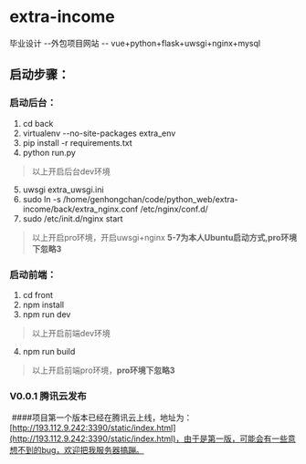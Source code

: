 # extra-income
毕业设计 --外包项目网站 -- vue+python+flask+uwsgi+nginx+mysql




## 启动步骤：
### 启动后台：
1. cd back 
2. virtualenv --no-site-packages extra_env
3. pip install -r requirements.txt 
4. python run.py
> 以上开启后台dev环境
5. uwsgi extra_uwsgi.ini
6. sudo ln -s /home/genhongchan/code/python_web/extra-income/back/extra_nginx.conf  /etc/nginx/conf.d/
7. sudo /etc/init.d/nginx start

> 以上开启pro环境，开启uwsgi+nginx **5-7为本人Ubuntu启动方式,pro环境下忽略3**


### 启动前端：
1. cd front
2. npm install
3. npm run dev
> 以上开启前端dev环境
4. npm run build

> 以上开启前端pro环境，**pro环境下忽略3**


### V0.0.1 腾讯云发布
  ####项目第一个版本已经在腾讯云上线，地址为：[http://193.112.9.242:3390/static/index.html](http://193.112.9.242:3390/static/index.html)，由于是第一版，可能会有一些意想不到的bug，欢迎把我服务器搞蹦。
